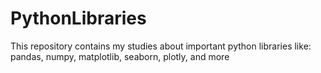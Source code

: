 # PythonLibraries
This repository contains my studies about important python libraries like: pandas, numpy, matplotlib, seaborn, plotly, and more
